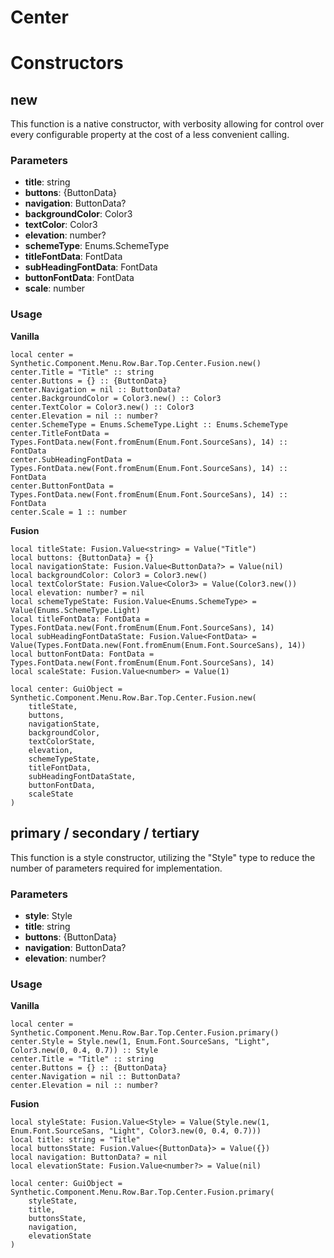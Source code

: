 # Center


# Constructors


## new
This function is a native constructor, with verbosity allowing for control over every configurable property at the cost of a less convenient calling.

### Parameters
- **title**: string
- **buttons**: {ButtonData}
- **navigation**: ButtonData?
- **backgroundColor**: Color3
- **textColor**: Color3
- **elevation**: number?
- **schemeType**: Enums.SchemeType
- **titleFontData**: FontData
- **subHeadingFontData**: FontData
- **buttonFontData**: FontData
- **scale**: number


### Usage

**Vanilla**
```luau
local center = Synthetic.Component.Menu.Row.Bar.Top.Center.Fusion.new()
center.Title = "Title" :: string
center.Buttons = {} :: {ButtonData}
center.Navigation = nil :: ButtonData?
center.BackgroundColor = Color3.new() :: Color3
center.TextColor = Color3.new() :: Color3
center.Elevation = nil :: number?
center.SchemeType = Enums.SchemeType.Light :: Enums.SchemeType
center.TitleFontData = Types.FontData.new(Font.fromEnum(Enum.Font.SourceSans), 14) :: FontData
center.SubHeadingFontData = Types.FontData.new(Font.fromEnum(Enum.Font.SourceSans), 14) :: FontData
center.ButtonFontData = Types.FontData.new(Font.fromEnum(Enum.Font.SourceSans), 14) :: FontData
center.Scale = 1 :: number
```

**Fusion**
```luau
local titleState: Fusion.Value<string> = Value("Title")
local buttons: {ButtonData} = {}
local navigationState: Fusion.Value<ButtonData?> = Value(nil)
local backgroundColor: Color3 = Color3.new()
local textColorState: Fusion.Value<Color3> = Value(Color3.new())
local elevation: number? = nil
local schemeTypeState: Fusion.Value<Enums.SchemeType> = Value(Enums.SchemeType.Light)
local titleFontData: FontData = Types.FontData.new(Font.fromEnum(Enum.Font.SourceSans), 14)
local subHeadingFontDataState: Fusion.Value<FontData> = Value(Types.FontData.new(Font.fromEnum(Enum.Font.SourceSans), 14))
local buttonFontData: FontData = Types.FontData.new(Font.fromEnum(Enum.Font.SourceSans), 14)
local scaleState: Fusion.Value<number> = Value(1)

local center: GuiObject = Synthetic.Component.Menu.Row.Bar.Top.Center.Fusion.new(
	titleState,
	buttons,
	navigationState,
	backgroundColor,
	textColorState,
	elevation,
	schemeTypeState,
	titleFontData,
	subHeadingFontDataState,
	buttonFontData,
	scaleState
)
```
## primary / secondary / tertiary
This function is a style constructor, utilizing the "Style" type to reduce the number of parameters required for implementation.

### Parameters
- **style**: Style
- **title**: string
- **buttons**: {ButtonData}
- **navigation**: ButtonData?
- **elevation**: number?


### Usage

**Vanilla**
```luau
local center = Synthetic.Component.Menu.Row.Bar.Top.Center.Fusion.primary()
center.Style = Style.new(1, Enum.Font.SourceSans, "Light", Color3.new(0, 0.4, 0.7)) :: Style
center.Title = "Title" :: string
center.Buttons = {} :: {ButtonData}
center.Navigation = nil :: ButtonData?
center.Elevation = nil :: number?
```

**Fusion**
```luau
local styleState: Fusion.Value<Style> = Value(Style.new(1, Enum.Font.SourceSans, "Light", Color3.new(0, 0.4, 0.7)))
local title: string = "Title"
local buttonsState: Fusion.Value<{ButtonData}> = Value({})
local navigation: ButtonData? = nil
local elevationState: Fusion.Value<number?> = Value(nil)

local center: GuiObject = Synthetic.Component.Menu.Row.Bar.Top.Center.Fusion.primary(
	styleState,
	title,
	buttonsState,
	navigation,
	elevationState
)
```